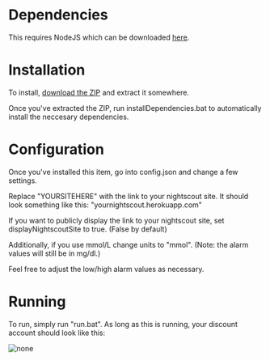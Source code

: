 # Dependencies
This requires NodeJS which can be downloaded [here](https://nodejs.org/en/).

# Installation
To install, [download the ZIP](https://github.com/leogandmars/nightscout-discord-rich-presence/archive/master.zip) and extract it somewhere.

Once you've extracted the ZIP, run installDependencies.bat to automatically install the neccesary dependencies.

# Configuration
Once you've installed this item, go into config.json and change a few settings.

Replace "YOURSITEHERE" with the link to your nightscout site. It should look something like this: "yournightscout.herokuapp.com"

If you want to publicly display the link to your nightscout site, set displayNightscoutSite to true. (False by default)

Additionally, if you use mmol/L change units to "mmol". (Note: the alarm values will still be in mg/dl.)

Feel free to adjust the low/high alarm values as necessary. 

# Running
To run, simply run "run.bat". As long as this is running, your discount account should look like this:

![none](https://i.imgur.com/RL7O8AS.png)
